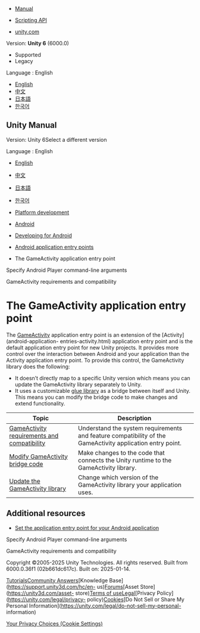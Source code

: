 [](https://docs.unity3d.com)

  * [Manual](../Manual/index.html)
  * [Scripting API](../ScriptReference/index.html)

  * [unity.com](https://unity.com/)

Version: **Unity 6** (6000.0)

  * Supported
  * Legacy

Language : English

  * [English](/Manual/android-application-entries-game-activity.html)
  * [中文](/cn/current/Manual/android-application-entries-game-activity.html)
  * [日本語](/ja/current/Manual/android-application-entries-game-activity.html)
  * [한국어](/kr/current/Manual/android-application-entries-game-activity.html)

[](https://docs.unity3d.com)

## Unity Manual

Version: Unity 6Select a different version

Language : English

  * [English](/Manual/android-application-entries-game-activity.html)
  * [中文](/cn/current/Manual/android-application-entries-game-activity.html)
  * [日本語](/ja/current/Manual/android-application-entries-game-activity.html)
  * [한국어](/kr/current/Manual/android-application-entries-game-activity.html)

  * [Platform development ](PlatformSpecific.html)
  * [Android](android.html)
  * [Developing for Android](android-developing.html)
  * [Android application entry points](android-application-entries.html)
  * The GameActivity application entry point

[](android-custom-activity-command-line.html)

Specify Android Player command-line arguments

[](android-application-entries-game-activity-requirements.html)

GameActivity requirements and compatibility

# The GameActivity application entry point

The [GameActivity](https://developer.android.com/games/agdk/game-activity)
application entry point is an extension of the [Activity](android-application-
entries-activity.html) application entry point and is the default application
entry point for new Unity projects. It provides more control over the
interaction between Android and your application than the Activity application
entry point. To provide this control, the GameActivity library does the
following:

  * It doesn’t directly map to a specific Unity version which means you can update the GameActivity library separately to Unity.
  * It uses a customizable [glue library](https://developer.android.com/reference/games/game-activity/group/android-native-app-glue) as a bridge between itself and Unity. This means you can modify the bridge code to make changes and extend functionality.

**Topic** | **Description**  
---|---  
[GameActivity requirements and compatibility](android-application-entries-game-activity-requirements.html) | Understand the system requirements and feature compatibility of the GameActivity application entry point.  
[Modify GameActivity bridge code](android-application-entries-game-activity-modify-bridge.html) | Make changes to the code that connects the Unity runtime to the GameActivity library.  
[Update the GameActivity library](android-application-entries-game-activity-update-library.html) | Change which version of the GameActivity library your application uses.  
  
## Additional resources

  * [Set the application entry point for your Android application](android-application-entries-set.html)

[](android-custom-activity-command-line.html)

Specify Android Player command-line arguments

[](android-application-entries-game-activity-requirements.html)

GameActivity requirements and compatibility

Copyright ©2005-2025 Unity Technologies. All rights reserved. Built from
6000.0.36f1 (02b661dc617c). Built on: 2025-01-14.

[Tutorials](https://learn.unity.com/)[Community
Answers](https://answers.unity3d.com)[Knowledge
Base](https://support.unity3d.com/hc/en-
us)[Forums](https://forum.unity3d.com)[Asset Store](https://unity3d.com/asset-
store)[Terms of
use](https://docs.unity3d.com/Manual/TermsOfUse.html)[Legal](https://unity.com/legal)[Privacy
Policy](https://unity.com/legal/privacy-
policy)[Cookies](https://unity.com/legal/cookie-policy)[Do Not Sell or Share
My Personal Information](https://unity.com/legal/do-not-sell-my-personal-
information)

[Your Privacy Choices (Cookie Settings)](javascript:void\(0\);)

